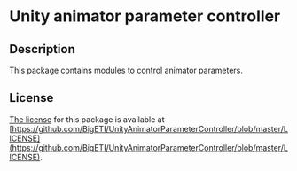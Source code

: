 # Unity animator parameter controller

## Description

This package contains modules to control animator parameters.

## License

[The license](https://github.com/BigETI/UnityAnimatorParameterController/blob/master/LICENSE) for this package is available at [https://github.com/BigETI/UnityAnimatorParameterController/blob/master/LICENSE](https://github.com/BigETI/UnityAnimatorParameterController/blob/master/LICENSE).